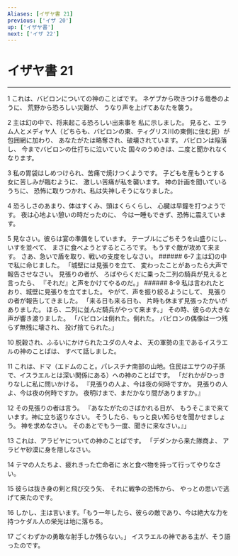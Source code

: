 ```yaml
---
Aliases: [イザヤ書 21]
previous: ['イザ 20']
up: ['イザヤ書']
next: ['イザ 22']
---
```

# イザヤ書 21

***




1 
これは、バビロンについての神のことばです。 ネゲブから吹きつける竜巻のように、 荒野から恐ろしい災難が、 うなり声を上げてあなたを襲う。 



2 
主は幻の中で、将来起こる恐ろしい出来事を 私に示しました。 見ると、エラム人とメディヤ人（どちらも、バビロンの東、ティグリス川の東側に住む民）が包囲網に加わり、 あなたがたは略奪され、破壊されています。 バビロンは陥落し、 今までバビロンの仕打ちに泣いていた 国々のうめきは、二度と聞かれなくなります。 



3 
私の胃袋はしめつけられ、苦痛で焼けつくようです。 子どもを産もうとする女に苦しみが臨むように、 激しい苦痛が私を襲います。 神の計画を聞いているうちに、 恐怖に取りつかれ、私は失神しそうになりました。 



4 
恐ろしさのあまり、体はすくみ、頭はくらくらし、 心臓は早鐘を打つようです。 夜は心地よい憩いの時だったのに、 今は一睡もできず、恐怖に震えています。 



5 
見なさい。彼らは宴の準備をしています。 テーブルにごちそうを山盛りにし、いすを並べて、 まさに食べようとするところです。 もうすぐ敵が攻めて来ます。 さあ、急いで盾を取り、戦いの支度をしなさい。 ###### 6-7 主は幻の中で私に命じました。 「城壁には見張りを立て、 変わったことがあったら大声で報告させなさい。 見張りの者が、 ろばやらくだに乗った二列の騎兵が見えると言ったら、 『それだ』と声をかけてやるのだ。」 ###### 8-9 私は言われたとおり、城壁に見張りを立てました。 やがて、声を振り絞るようにして、 見張りの者が報告してきました。 「来る日も来る日も、 片時も休まず見張ったかいがありました。 ほら、二列に並んだ騎兵がやって来ます。」 その時、彼らの大きな声が響き渡りました。 「バビロンは倒れた。倒れた。 バビロンの偶像は一つ残らず無残に壊され、 投げ捨てられた。」 



10 
脱穀され、ふるいにかけられたユダの人々よ、 天の軍勢の主であるイスラエルの神のことばは、 すべて話しました。 



11 
これは、ドマ（エドムのこと。パレスチナ南部の山地。住民はエサウの子孫で、イスラエルとは深い関係にある）への神のことばです。 「だれかがひっきりなしに私に問いかける。 『見張りの人よ、今は夜の何時ですか。 見張りの人よ、今は夜の何時ですか。 夜明けまで、まだかなり間がありますか。』 



12 
その見張りの者は言う。 『あなたがたのさばかれる日が、 もうそこまで来ています。神に立ち返りなさい。 そうしたら、もっと良い知らせを聞かせましょう。 神を求めなさい。 そのあとでもう一度、聞きに来なさい。』」 



13 
これは、アラビヤについての神のことばです。 「デダンから来た隊商よ、 アラビヤ砂漠に身を隠しなさい。 



14 
テマの人たちよ、疲れきった亡命者に 水と食べ物を持って行ってやりなさい。 



15 
彼らは抜き身の剣と飛び交う矢、 それに戦争の恐怖から、 やっとの思いで逃げて来たのです。 



16 
しかし、主は言います。「もう一年したら、彼らの敵であり、今は絶大な力を持つケダル人の栄光は地に落ちる。 



17 
ごくわずかの勇敢な射手しか残らない。」 イスラエルの神である主が、そう語ったのです。
